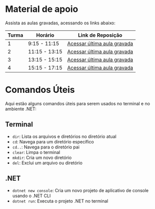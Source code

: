 # Material de apoio

Assista as aulas gravadas, acessando os links abaixo:

| Turma | Horário          | Link de Reposição                                     |
|-------|------------------|-------------------------------------------------------|
| 1     | 9:15 - 11:15     | <a href="https://1drv.ms/f/s!AABDE_eMAQ0LgoEA?e=UBJCRY" target="_blank">Acessar última aula gravada</a> |
| 2     | 11:15 - 13:15    | <a href="https://1drv.ms/f/s!AABDE_eMAQ0LgoEA?e=UBJCRY" target="_blank">Acessar última aula gravada</a> |
| 3     | 13:15 - 15:15    | <a href="https://1drv.ms/f/s!AABDE_eMAQ0LgoEA?e=UBJCRY" target="_blank">Acessar última aula gravada</a> |
| 4     | 15:15 - 17:15    | <a href="https://1drv.ms/f/s!AABDE_eMAQ0LgoEA?e=UBJCRY" target="_blank">Acessar última aula gravada</a> |

# Comandos Úteis

Aqui estão alguns comandos úteis para serem usados no terminal e no ambiente .NET:

## Terminal

- `dir`: Lista os arquivos e diretórios no diretório atual
- `cd`: Navega para um diretório específico
- `cd..`: Navega para o diretório pai
- `clear`: Limpa o terminal
- `mkdir`: Cria um novo diretório
- `del`: Exclui um arquivo ou diretório

## .NET

- `dotnet new console`: Cria um novo projeto de aplicativo de console usando o .NET CLI
- `dotnet run`: Executa o projeto .NET no terminal
